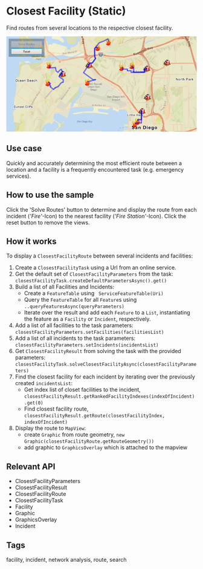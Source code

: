 <h1>Closest Facility (Static)</h1>

<p>Find routes from several locations to the respective closest facility.</p>

<p><img src="ClosestFacilityStatic.png"/></p>

<h2>Use case</h2>

<p>Quickly and accurately determining the most efficient route between a location and a facility is a frequently encountered task (e.g. emergency services).</p>

<h2>How to use the sample</h2>

<p>Click the 'Solve Routes' button to determine and display the route from each incident (<i>'Fire'</i>-Icon) to the nearest facility (<i>'Fire Station'</i>-Icon). Click the reset button to remove the views.</p>

<h2>How it works</h2>

<p>To display a <code>ClosestFacilityRoute</code> between several incidents and facilities:</p>

<ol>
  <li>Create a <code>ClosestFacilityTask</code> using a Url from an online service.</li>
  <li>Get the default set of <code>ClosestFacilityParameters</code> from the task: <code>closestFacilityTask.createDefaultParametersAsync().get()</code></li>
  <li>Build a list of all Facilities and Incidents:
    <ul>
      <li>Create a <code>FeatureTable</code> using <code> ServiceFeatureTable(Uri) </code> </li>
      <li>Query the <code>FeatureTable</code> for all <code>Feature</code>s using <code>..queryFeaturesAsync(queryParameters)</code>
      <li>Iterate over the result and add each <code>Feature</code> to a <code>List</code>, instantiating the feature as a <code>Facility</code> or <code>Incident</code>, respectively.
    </ul>
  </li>
  <li>Add a list of all facilities to the task parameters: <code>closestFacilityParameters.setFacilities(facilitiesList)</code></li>
  <li>Add a list of all incidents to the task parameters: <code>closestFacilityParameters.setIncidents(incidentsList)</code></li>
  <li>Get <code>ClosestFacilityResult</code> from solving the task with the provided parameters: <code>closestFacilityTask.solveClosestFacilityAsync(closestFacilityParameters)</code></li>
  <li>Find the closest facility for each incident by iterating over the previously created <code>incidentsList</code>:
    <ul>
      <li>Get index list of closet facilities to the incident, <code>closestFacilityResult.getRankedFacilityIndexes(indexOfIncident).get(0)</code></li>
      <li>Find closest facility route, <code>closestFacilityResult.getRoute(closestFacilityIndex, indexOfIncident)</code></li>
    </ul>
  </li> 
  <li>Display the route to <code>MapView</code>:
    <ul>
      <li>create <code>Graphic</code> from route geometry, <code>new Graphic(closestFacilityRoute.getRouteGeometry())</code></li>
      <li>add graphic to <code>GraphicsOverlay</code> which is attached to the mapview</li>
    </ul>
  </li>
</ol>

<h2>Relevant API</h2>

<ul>
  <li>ClosestFacilityParameters</li>
  <li>ClosestFacilityResult</li>
  <li>ClosestFacilityRoute</li>
  <li>ClosestFacilityTask</li>
  <li>Facility</li>
  <li>Graphic</li>
  <li>GraphicsOverlay</li>
  <li>Incident</li>
</ul>

<h2>Tags</h2>

<p>facility, incident, network analysis, route, search</p>
